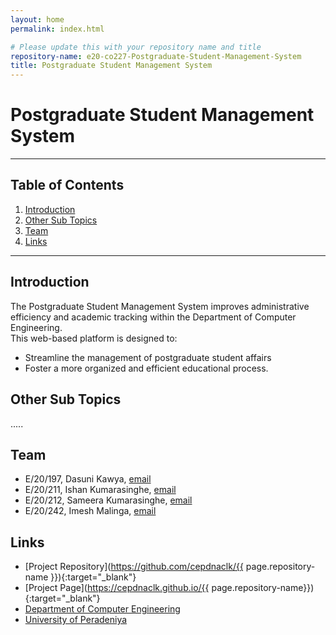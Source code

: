 ```yaml
---
layout: home
permalink: index.html

# Please update this with your repository name and title
repository-name: e20-co227-Postgraduate-Student-Management-System
title: Postgraduate Student Management System
---
```


[comment]: # "This is the standard layout for the project, but you can clean this and use your own template"

# Postgraduate Student Management System

---

<!-- 
This is a sample image, to show how to add images to your page. To learn more options, please refer [this](https://projects.ce.pdn.ac.lk/docs/faq/how-to-add-an-image/)

![Sample Image](./images/sample.png)
 -->

## Table of Contents
1. [Introduction](#introduction)
2. [Other Sub Topics](#other-sub-topics)
3. [Team](#team)
4. [Links](#links)

---

## Introduction

 The Postgraduate Student Management System improves administrative efficiency and academic tracking within the Department of Computer Engineering.<br>
 This web-based platform is designed to:
 <ul>
  <li>Streamline the management of postgraduate student affairs</li>
  <li>Foster a more organized and efficient educational process.</li>
 </ul>

## Other Sub Topics

.....

## Team
-  E/20/197, Dasuni Kawya, [email](e20197@eng.pdn.ac.lk)
-  E/20/211, Ishan Kumarasinghe, [email](e20211@eng.pdn.ac.lk)
-  E/20/212, Sameera Kumarasinghe, [email](e20212@eng.pdn.ac.lk)
-  E/20/242, Imesh Malinga, [email](e20242@eng.pdn.ac.lk)

## Links

- [Project Repository](https://github.com/cepdnaclk/{{ page.repository-name }}){:target="_blank"}
- [Project Page](https://cepdnaclk.github.io/{{ page.repository-name}}){:target="_blank"}
- [Department of Computer Engineering](http://www.ce.pdn.ac.lk/)
- [University of Peradeniya](https://eng.pdn.ac.lk/)


[//]: # (Please refer this to learn more about Markdown syntax)
[//]: # (https://github.com/adam-p/markdown-here/wiki/Markdown-Cheatsheet)
